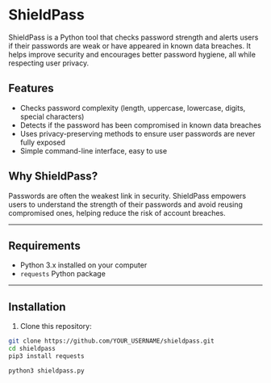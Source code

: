 # ShieldPass

ShieldPass is a Python tool that checks password strength and alerts users if their passwords are weak or have appeared in known data breaches. It helps improve security and encourages better password hygiene, all while respecting user privacy.

## Features

- Checks password complexity (length, uppercase, lowercase, digits, special characters)  
- Detects if the password has been compromised in known data breaches  
- Uses privacy-preserving methods to ensure user passwords are never fully exposed  
- Simple command-line interface, easy to use  

## Why ShieldPass?

Passwords are often the weakest link in security. ShieldPass empowers users to understand the strength of their passwords and avoid reusing compromised ones, helping reduce the risk of account breaches.

---

## Requirements

- Python 3.x installed on your computer  
- `requests` Python package

---

## Installation

1. Clone this repository:

```bash
git clone https://github.com/YOUR_USERNAME/shieldpass.git
cd shieldpass
pip3 install requests

python3 shieldpass.py
